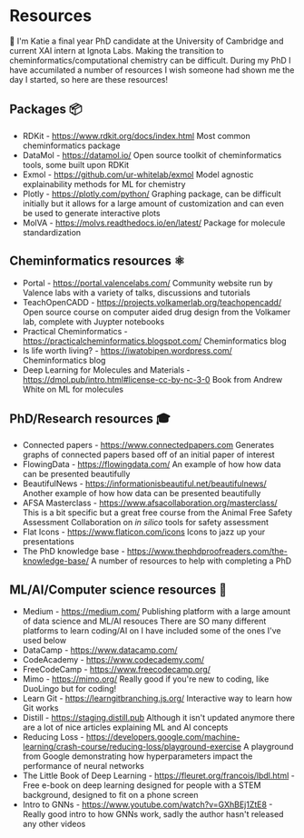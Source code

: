 # Resources

👋 I'm Katie a final year PhD candidate at the University of Cambridge and current XAI intern at Ignota Labs. Making the transition to cheminformatics/computational chemistry can be difficult. During my PhD I have accumilated a number of resources I wish someone had shown me the day I started, so here are these resources!

Packages 📦
-------

* RDKit - https://www.rdkit.org/docs/index.html Most common cheminformatics package
* DataMol - https://datamol.io/ Open source toolkit of cheminformatics tools, some built upon RDKit
* Exmol - https://github.com/ur-whitelab/exmol Model agnostic explainability methods for ML for chemistry
* Plotly - https://plotly.com/python/ Graphing package, can be difficult initially but it allows for a large amount of customization and can even be used to generate interactive plots
* MolVA - https://molvs.readthedocs.io/en/latest/ Package for molecule standardization

Cheminformatics resources ⚛️
------------------------

* Portal - https://portal.valencelabs.com/ Community website run by Valence labs with a variety of talks, discussions and tutorials
* TeachOpenCADD - https://projects.volkamerlab.org/teachopencadd/ Open source course on computer aided drug design from the Volkamer lab, complete with Juypter notebooks
* Practical Cheminformatics - https://practicalcheminformatics.blogspot.com/ Cheminformatics blog
* Is life worth living? - https://iwatobipen.wordpress.com/ Cheminformatics blog
* Deep Learning for Molecules and Materials - https://dmol.pub/intro.html#license-cc-by-nc-3-0 Book from Andrew White on ML for molecules

PhD/Research resources 🎓
---------------------

* Connected papers - https://www.connectedpapers.com Generates graphs of connected papers based off of an initial paper of interest
* FlowingData - https://flowingdata.com/ An example of how how data can be presented beautifully 
* BeautifulNews - https://informationisbeautiful.net/beautifulnews/ Another example of how how data can be presented beautifully
* AFSA Masterclass - https://www.afsacollaboration.org/masterclass/ This is a bit specific but a great free course from the Animal Free Safety Assessment Collaboration on _in silico_ tools for safety assessment
* Flat Icons - https://www.flaticon.com/icons Icons to jazz up your presentations
* The PhD knowledge base - https://www.thephdproofreaders.com/the-knowledge-base/ A number of resources to help with completing a PhD

ML/AI/Computer science resources 🤖
--------------

* Medium - https://medium.com/ Publishing platform with a large amount of data science and ML/AI resouces
There are SO many different platforms to learn coding/AI on I have included some of the ones I've used below
* DataCamp - https://www.datacamp.com/
* CodeAcademy - https://www.codecademy.com/
* FreeCodeCamp - https://www.freecodecamp.org/
* Mimo - https://mimo.org/ Really good if you're new to coding, like DuoLingo but for coding!
* Learn Git - https://learngitbranching.js.org/ Interactive way to learn how Git works
* Distill - https://staging.distill.pub Although it isn't updated anymore there are a lot of nice articles explaining ML and AI concepts
* Reducing Loss - https://developers.google.com/machine-learning/crash-course/reducing-loss/playground-exercise A playground from Google demonstrating how hyperparameters impact the performance of neural networks
* The Little Book of Deep Learning - https://fleuret.org/francois/lbdl.html - Free e-book on deep learning designed for people with a STEM background, designed to fit on a phone screen
* Intro to GNNs - https://www.youtube.com/watch?v=GXhBEj1ZtE8 - Really good intro to how GNNs work, sadly the author hasn't released any other videos 
